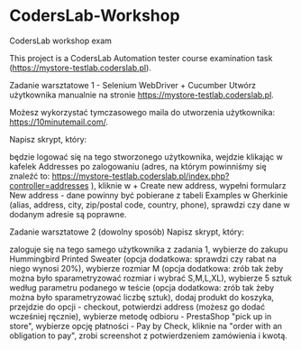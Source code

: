 # CodersLab-Workshop
CodersLab workshop exam

This project is a CodersLab Automation tester 
course examination task (https://mystore-testlab.coderslab.pl).



Zadanie warsztatowe 1 - Selenium WebDriver + Cucumber
Utwórz użytkownika manualnie na stronie https://mystore-testlab.coderslab.pl.

Możesz wykorzystać tymczasowego maila do utworzenia użytkownika: https://10minutemail.com/.


Napisz skrypt, który:

będzie logować się na tego stworzonego użytkownika,
wejdzie klikając w kafelek Addresses po zalogowaniu (adres, na którym powinniśmy się znaleźć to: https://mystore-testlab.coderslab.pl/index.php?controller=addresses ),
kliknie w + Create new address,
wypełni formularz New address - dane powinny być pobierane z tabeli Examples w Gherkinie (alias, address, city, zip/postal code, country, phone),
sprawdzi czy dane w dodanym adresie są poprawne.


Zadanie warsztatowe 2 (dowolny sposób)
Napisz skrypt, który:

zaloguje się na tego samego użytkownika z zadania 1,
wybierze do zakupu Hummingbird Printed Sweater (opcja dodatkowa: sprawdzi czy rabat na niego wynosi 20%),
wybierze rozmiar M (opcja dodatkowa: zrób tak żeby można było sparametryzować rozmiar i wybrać S,M,L,XL),
wybierze 5 sztuk według parametru podanego w teście (opcja dodatkowa: zrób tak żeby można było sparametryzować liczbę sztuk),
dodaj produkt do koszyka,
przejdzie do opcji - checkout,
potwierdzi address (możesz go dodać wcześniej ręcznie),
wybierze metodę odbioru - PrestaShop "pick up in store",
wybierze opcję płatności - Pay by Check,
kliknie na "order with an obligation to pay",
zrobi screenshot z potwierdzeniem zamówienia i kwotą.